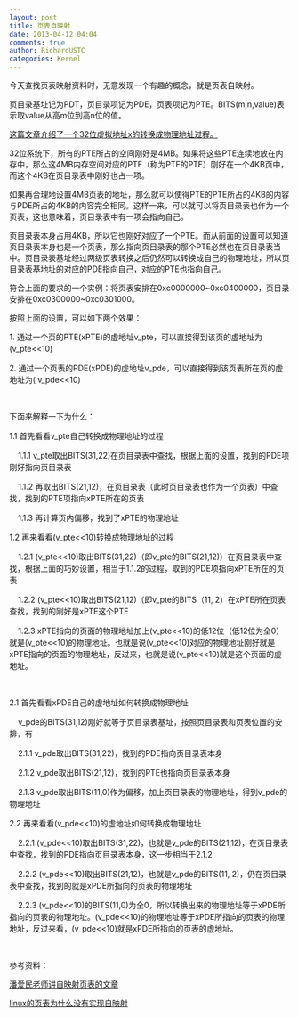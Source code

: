 ```yaml
---
layout: post
title: 页表自映射
date: 2013-04-12 04:04
comments: true
author: RichardUSTC
categories: Kernel
---
```

<p>今天查找页表映射资料时，无意发现一个有趣的概念，就是页表自映射。</p>
<p>页目录基址记为PDT，页目录项记为PDE，页表项记为PTE。BITS(m,n,value)表示取value从高m位到高n位的值。</p>
<p><a href="http://book.51cto.com/art/201006/203595.htm" target="_blank">这篇文章介绍了一个32位虚拟地址x的转换成物理地址过程。</a></p>
<p>32位系统下，所有的PTE所占的空间刚好是4MB。如果将这些PTE连续地放在内存中，那么这4MB内存空间对应的PTE（称为PTE的PTE）刚好在一个4KB页中，而这个4KB在页目录表中刚好也占一项。</p>
<p>如果再合理地设置4MB页表的地址，那么就可以使得PTE的PTE所占的4KB的内容与PDE所占的4KB的内容完全相同。这样一来，可以就可以将页目录表也作为一个页表，这也意味着，页目录表中有一项会指向自己。</p>
<p>页目录表本身占用4KB，所以它也刚好对应了一个PTE。而从前面的设置可以知道页目录表本身也是一个页表，那么指向页目录表的那个PTE必然也在页目录表当中。页目录表基址经过两级页表转换之后仍然可以转换成自己的物理地址，所以页目录表基地址的对应的PDE指向自己，对应的PTE也指向自己。</p>
<p>符合上面的要求的一个实例：<span>将页表安排在0xc0000000~0xc0400000，页目录安排在0xc0300000~0xc0301000。</span></p>
<p><span>按照上面的设置，可以如下两个效果：</span></p>
<p><span style="line-height: 1.5;">1. 通过一个页的PTE(xPTE)的虚地址v_pte，可以直接得到该页的虚地址为(v_pte&lt;&lt;10)</span></p>
<p><span style="line-height: 1.5;">2. 通过一个页表的PDE(xPDE)的虚地址v_pde，可以直接得到该页表所在页的虚地址为( v_pde&lt;&lt;10)</span></p>
<p>&nbsp;</p>
<p><span style="line-height: 1.5;">下面来解释一下为什么：</span></p>
<p><span style="line-height: 1.5;">1.1 首先看看v_pte自己转换成物理地址的过程</span></p>
<p><span style="line-height: 1.5;">&nbsp; &nbsp; 1.1.1 v_pte取出BITS(31,22)在页目录表中查找，根据上面的设置，找到的PDE项刚好指向页目录表</span></p>
<p><span style="line-height: 1.5;">&nbsp; &nbsp; 1.1.2 再取出BITS(21,12)，在页目录表（此时页目录表也作为一个页表）中查找，找到的PTE项指向xPTE所在的页表</span></p>
<p><span style="line-height: 1.5;">&nbsp; &nbsp; 1.1.3 再计算页内偏移，找到了xPTE的物理地址</span></p>
<p><span style="line-height: 1.5;">1.2 再来看看(v_pte&lt;&lt;10)转换成物理地址的过程</span></p>
<p><span style="line-height: 1.5;">&nbsp; &nbsp; 1.2.1&nbsp;(v_pte&lt;&lt;10)取出BITS(31,22)（即v_pte的BITS(21,12)）在页目录表中查找，根据上面的巧妙设置，相当于1.1.2的过程，取到的PDE项指向xPTE所在的页表<br /></span></p>
<p><span style="line-height: 1.5;">&nbsp; &nbsp; 1.2.2 (v_pte&lt;&lt;10)取出BITS(21,12)（即v_pte的BITS（11, 2）在xPTE所在页表查找，找到的刚好是xPTE这个PTE</span></p>
<p><span style="line-height: 1.5;">&nbsp; &nbsp; 1.2.3 xPTE指向的页面的物理地址加上(v_pte&lt;&lt;10)的低12位（低12位为全0）就是(v_pte&lt;&lt;10)的物理地址。也就是说(v_pte&lt;&lt;10)对应的物理地址刚好就是xPTE指向的页面的物理地址，反过来，也就是说(v_pte&lt;&lt;10)就是这个页面的虚地址。</span></p>
<p>&nbsp;</p>
<p><span style="line-height: 1.5;">2.1 首先看看xPDE自己的虚地址如何转换成物理地址</span></p>
<p><span style="line-height: 1.5;">&nbsp; &nbsp; v_pde的BITS(31,12)刚好就等于页目录表基址，按照页目录表和页表位置的安排，有</span></p>
<p><span style="line-height: 1.5;">&nbsp; &nbsp; 2.1.1 v_pde取出BITS(31,22)，找到的PDE指向页目录表本身</span></p>
<p><span style="line-height: 1.5;">&nbsp; &nbsp; 2.1.2 v_pde取出BITS(21,12)，找到的PTE也指向页目录表本身</span></p>
<p><span style="line-height: 1.5;">&nbsp; &nbsp; 2.1.3 v_pde取出BITS(11,0)作为偏移，加上页目录表的物理地址，得到v_pde的物理地址</span></p>
<p><span style="line-height: 1.5;">2.2 再来看看(v_pde&lt;&lt;10)的虚地址如何转换成物理地址</span></p>
<p><span style="line-height: 1.5;">&nbsp; &nbsp; 2.2.1&nbsp;(v_pde&lt;&lt;10)取出BITS(31,22)，也就是v_pde的BITS(21,12)，在页目录表中查找，找到的PDE指向页目录表本身，这一步相当于2.1.2</span></p>
<p><span style="line-height: 1.5;">&nbsp; &nbsp; 2.2.2&nbsp;(v_pde&lt;&lt;10)取出BITS(21,12)，也就是v_pde的BITS(11, 2)，仍在页目录表中查找，找到的就是xPDE所指向的页表的物理地址</span></p>
<p><span style="line-height: 1.5;">&nbsp; &nbsp; 2.2.3&nbsp;(v_pde&lt;&lt;10)的BITS(11,0)为全0，所以转换出来的物理地址等于xPDE所指向的页表的物理地址。(v_pde&lt;&lt;10)的物理地址等于xPDE所指向的页表的物理地址，反过来看，(v_pde&lt;&lt;10)就是xPDE所指向的页表的虚地址。</span></p>
<p>&nbsp;</p>
<p>参考资料：</p>
<p><a href="http://blog.csdn.net/panaimin/article/details/5918359" target="_blank">潘爱民老师讲自映射页表的文章</a></p>
<p><a href="http://blog.csdn.net/dog250/article/details/5302756">linux的页表为什么没有实现自映射</a></p>
